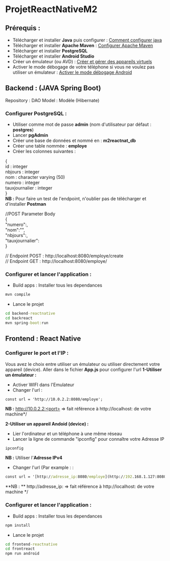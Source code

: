 # ProjetReactNativeM2
## Prérequis :
- Télécharger et installer **Java** puis configurer : [Comment configurer java](https://www.lemagit.fr/conseil/Bien-debuter-comment-parametrer-JAVA_HOME-dans-Windows)
- Télécharger et installer **Apache Maven** : [Configurer Apache Maven](https://fr.wikibooks.org/wiki/D%C3%A9velopper_en_Java/Introduction_%C3%A0_Apache_Maven)
- Télécharger et installer **PostgreSQL**
- Télécharger et installer **Android Studio**
- Créer un émulateur (ou AVD) : [Créer et gérer des appareils virtuels](https://developer.android.com/studio/run/managing-avds?hl=fr)
- Activer le mode débogage de votre téléphone si vous ne voulez pas utiliser un émulateur : [Activer le mode débogage Android](https://developer.android.com/codelabs/basic-android-kotlin-training-run-on-mobile-device?hl=fr#0)

## Backend : (JAVA Spring Boot)
Repository : DAO
Model : Modèle (Hibernate)
### Configurer PostgreSQL :
- Utiliser comme mot de passe **admin** (nom d'utilisateur par défaut : **postgres**)
- Lancer **pgAdmin**
- Créer une base de données et nommé en : **m2reactnat_db**
- Créer une table nommée : **employe**
- Créer les colonnes suivantes : 
  
{  
  id : integer  
  nbjours : integer  
  nom : character varying (50)  
  numero : integer  
  tauxjournalier : integer  
}  
**NB :** Pour faire un test de l'endpoint, n'oublier pas de télécharger et d'installer **Postman**
    
//POST Parameter Body  
{  
    "numero":,  
    "nom":"",  
    "nbjours":,  
    "tauxjournalier":  
}  
  
// Endpoint POST : http://localhost:8080/employe/create  
// Endpoint GET : http://localhost:8080/employe/  

### Configurer et lancer l'application :
- Build apps : Installer tous les dependances
```cmd
mvn compile
```

- Lance le projet
```cmd
cd backend-reactnative
cd backreact
mvn spring-boot:run
```

## Frontend : React Native
### Configurer le port et l'IP :
Vous avez le choix entre utiliser un émulateur ou utiliser directement votre appareil (device).
Aller dans le fichier **App.js** pour configurer l'url
**1-Utiliser un émulateur :** 
- Activer WIFI dans l'Emulateur
- Changer l'url :
```
const url = 'http://10.0.2.2:8080/employe';
```
**NB :** http://10.0.2.2:<port> => fait référence à http://localhost:<port> de votre machine*/

**2-Utiliser un appareil Andoid (device) :**
- Lier l'ordinateur et un téléphone à une même réseau
- Lancer la ligne de commande "ipconfig" pour connaître votre Adresse IP
```cmd
ipconfig
```
**NB :** Utiliser l'**Adresse IPv4**

- Changer l'url (Par example : :
```cmd
const url = '[http://adresse_ip:8080/employe](http://192.168.1.127:8080/employe)';
```
**NB : ** http://adresse_ip:<port> => fait référence à http://localhost:<port> de votre machine */

### Configurer et lancer l'application :
- Build apps : Installer tous les dependances
```cmd
npm install
```

- Lance le projet
```cmd
cd frontend-reactnative
cd frontreact
npm run android
```
